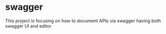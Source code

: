 # swagger
This project is focusing on how to document APIs via swagger having both swagger UI and editor
